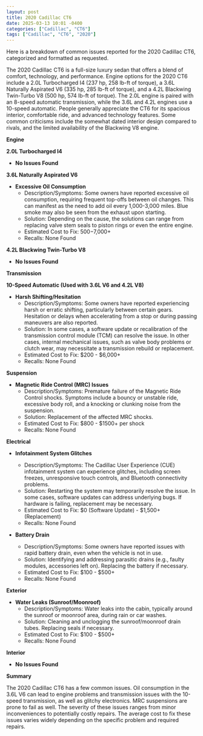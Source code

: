 ```yaml
---
layout: post
title: 2020 Cadillac CT6
date: 2025-03-13 10:01 -0400
categories: ["Cadillac", "CT6"]
tags: ["Cadillac", "CT6", "2020"]
---
```

Here is a breakdown of common issues reported for the 2020 Cadillac CT6, categorized and formatted as requested.

The 2020 Cadillac CT6 is a full-size luxury sedan that offers a blend of comfort, technology, and performance. Engine options for the 2020 CT6 include a 2.0L Turbocharged I4 (237 hp, 258 lb-ft of torque), a 3.6L Naturally Aspirated V6 (335 hp, 285 lb-ft of torque), and a 4.2L Blackwing Twin-Turbo V8 (500 hp, 574 lb-ft of torque). The 2.0L engine is paired with an 8-speed automatic transmission, while the 3.6L and 4.2L engines use a 10-speed automatic. People generally appreciate the CT6 for its spacious interior, comfortable ride, and advanced technology features. Some common criticisms include the somewhat dated interior design compared to rivals, and the limited availability of the Blackwing V8 engine.

**Engine**

**2.0L Turbocharged I4**

*   **No Issues Found**

**3.6L Naturally Aspirated V6**

*   **Excessive Oil Consumption**
    *   Description/Symptoms: Some owners have reported excessive oil consumption, requiring frequent top-offs between oil changes. This can manifest as the need to add oil every 1,000-3,000 miles. Blue smoke may also be seen from the exhaust upon starting.
    *   Solution: Depending on the cause, the solutions can range from replacing valve stem seals to piston rings or even the entire engine.
    *   Estimated Cost to Fix: $500-$7,000+
    *   Recalls: None Found

**4.2L Blackwing Twin-Turbo V8**

*   **No Issues Found**

**Transmission**

**10-Speed Automatic (Used with 3.6L V6 and 4.2L V8)**

*   **Harsh Shifting/Hesitation**
    *   Description/Symptoms: Some owners have reported experiencing harsh or erratic shifting, particularly between certain gears. Hesitation or delays when accelerating from a stop or during passing maneuvers are also reported.
    *   Solution: In some cases, a software update or recalibration of the transmission control module (TCM) can resolve the issue. In other cases, internal mechanical issues, such as valve body problems or clutch wear, may necessitate a transmission rebuild or replacement.
    *   Estimated Cost to Fix: $200 - $6,000+
    *   Recalls: None Found

**Suspension**

*   **Magnetic Ride Control (MRC) Issues**
    *   Description/Symptoms: Premature failure of the Magnetic Ride Control shocks. Symptoms include a bouncy or unstable ride, excessive body roll, and a knocking or clunking noise from the suspension.
    *   Solution: Replacement of the affected MRC shocks.
    *   Estimated Cost to Fix: $800 - $1500+ per shock
    *   Recalls: None Found

**Electrical**

*   **Infotainment System Glitches**
    *   Description/Symptoms: The Cadillac User Experience (CUE) infotainment system can experience glitches, including screen freezes, unresponsive touch controls, and Bluetooth connectivity problems.
    *   Solution: Restarting the system may temporarily resolve the issue. In some cases, software updates can address underlying bugs. If hardware is failing, replacement may be necessary.
    *   Estimated Cost to Fix: $0 (Software Update) - $1,500+ (Replacement)
    *   Recalls: None Found

*   **Battery Drain**
    *   Description/Symptoms: Some owners have reported issues with rapid battery drain, even when the vehicle is not in use.
    *   Solution: Identifying and addressing parasitic drains (e.g., faulty modules, accessories left on). Replacing the battery if necessary.
    *   Estimated Cost to Fix: $100 - $500+
    *   Recalls: None Found

**Exterior**

*   **Water Leaks (Sunroof/Moonroof)**
    *   Description/Symptoms: Water leaks into the cabin, typically around the sunroof or moonroof area, during rain or car washes.
    *   Solution: Cleaning and unclogging the sunroof/moonroof drain tubes. Replacing seals if necessary.
    *   Estimated Cost to Fix: $100 - $500+
    *   Recalls: None Found

**Interior**

*   **No Issues Found**

**Summary**

The 2020 Cadillac CT6 has a few common issues. Oil consumption in the 3.6L V6 can lead to engine problems and transmission issues with the 10-speed transmission, as well as glitchy electronics. MRC suspensions are prone to fail as well. The severity of these issues ranges from minor inconveniences to potentially costly repairs. The average cost to fix these issues varies widely depending on the specific problem and required repairs.

